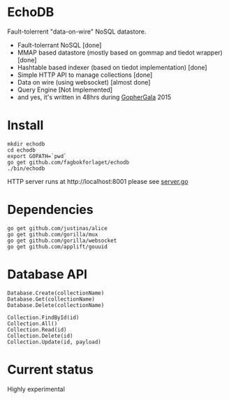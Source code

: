 EchoDB
===================
Fault-tolerrent "data-on-wire" NoSQL datastore.

* Fault-tolerrant NoSQL [done]
* MMAP based datastore (mostly based on gommap and tiedot wrapper)
  [done]
* Hashtable based indexer (based on tiedot implementation) [done]
* Simple HTTP API to manage collections [done]
* Data on wire (using websocket) [almost done]
* Query Engine [Not Implemented]
* and yes, it's written in 48hrs during
  [GopherGala](http://gophergala.com/) 2015

Install
===================
```
mkdir echodb
cd echodb
export GOPATH=`pwd`
go get github.com/fagbokforlaget/echodb
./bin/echodb
```

HTTP server runs at http://localhost:8001 please see
[server.go](dbhttp/server.go)

Dependencies
======================
```
go get github.com/justinas/alice
go get github.com/gorilla/mux
go get github.com/gorilla/websocket
go get github.com/applift/gouuid
```

Database API
======================
```
Database.Create(collectionName)
Database.Get(collectionName)
Database.Delete(collectionName)

Collection.FindById(id)
Collection.All()
Collection.Read(id)
Collection.Delete(id)
Collection.Update(id, payload)
```


Current status
==================
Highly experimental

